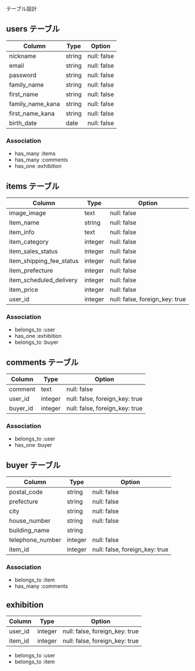テーブル設計

## users テーブル

| Column            | Type    | Option      |
| ------------------|---------|-------------|
| nickname          | string  | null: false |
| email             | string  | null: false |
| password          | string  | null: false |
| family_name       | string  | null: false |
| first_name        | string  | null: false |
| family_name_kana  | string  | null: false |
| first_name_kana   | string  | null: false |
| birth_date        | date    | null: false |

### Association

- has_many :items
- has_many :comments
- has_one :exhibition

## items テーブル

| Column                    | Type     | Option                         |
| --------------------------|----------|--------------------------------|
| image_image               | text     | null: false                    |
| item_name                 | string   | null: false                    |
| item_info                 | text     | null: false                    |
| item_category             | integer  | null: false                    |
| item_sales_status         | integer  | null: false                    |
| item_shipping_fee_status  | integer  | null: false                    |
| item_prefecture           | integer  | null: false                    |
| item_scheduled_delivery   | integer  | null: false                    |
| item_price                | integer  | null: false                    |
| user_id                   | integer  | null: false, foreign_key: true |

### Association

- belongs_to :user
- has_one :exhibition
- belongs_to :buyer

## comments テーブル

| Column            | Type     | Option                         |
| ------------------|----------|--------------------------------|
| comment           | text     | null: false                    |
| user_id           | integer  | null: false, foreign_key: true |
| buyer_id          | integer  | null: false, foreign_key: true |

### Association

- belongs_to :user
- has_one :buyer

## buyer テーブル

| Column            | Type     | Option                         |
| ------------------|----------|--------------------------------|
| postal_code       | string   | null: false                    |
| prefecture        | string   | null: false                    |
| city              | string   | null: false                    |
| house_number      | string   | null: false                    |
| building_name     | string   |                                |
| telephone_number  | integer  | null: false                    |
| item_id           | integer  | null: false, foreign_key: true |

### Association

- belongs_to :item
- has_many :comments

## exhibition

| Column            | Type     | Option                         |
| ------------------|----------|--------------------------------|
| user_id           | integer  | null: false, foreign_key: true |
| item_id           | integer  | null: false, foreign_key: true |

- belongs_to :user
- belongs_to :item
